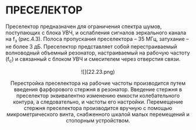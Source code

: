 # ПРЕСЕЛЕКТОР

Преселектор предназначен для ограничения спектра шумов, поступающих с блока УВЧ, и ослабления сигналов зеркального канала на f<sub>з</sub> (рис.4.3). Полоса пропускания преселектора – 35 МГц, затухание – не более 3 дБ. Преселектор представляет собой перестраиваемый волноводный объемный резонатор, настраиваемый на рабочую частоту (f<sub>с</sub>) и связанный с блоком УВЧ и смесителем через отверстия связи.

<center>![](22.23.png)<center>

Перестройка преселектора на рабочие частоты производится путем введения фарфорового стержня в резонатор. Введение стержня в преселектор эквивалентно изменению емкости колебательного контура, а следовательно, и частоты его настройки. Перемещение стержня преселектора производится вручную с помощью микрометрического винта, снабженного шкалой малых перемещений и стопорным устройством.
